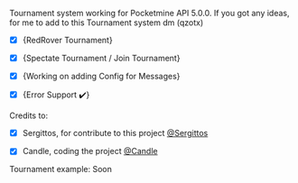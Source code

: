 Tournament system working for Pocketmine API 5.0.0. If you got any ideas,
for me to add to this Tournament system dm (qzotx)
- [x] {RedRover Tournament}
- [x] {Spectate Tournament / Join Tournament}
- [x] {Working on adding Config for Messages}
- [X] {Error Support ✔️}


Credits to:
- [x] Sergittos, for contribute to this project [@Sergittos](https://github.com/Sergittos)
- [x] Candle, coding the project [@Candle](https://github.com/CandleDev1)


Tournament example:
Soon
